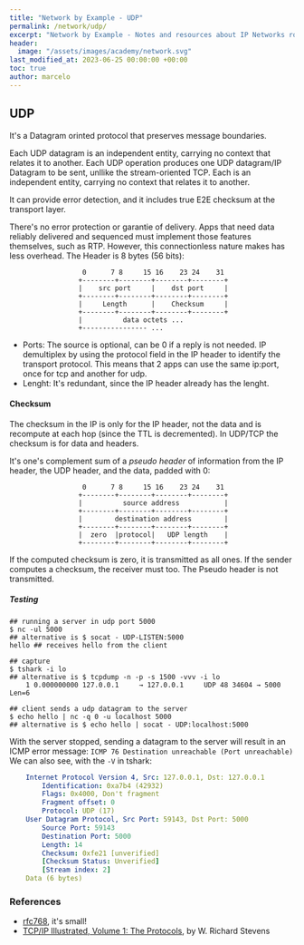 ```yaml
---
title: "Network by Example - UDP"
permalink: /network/udp/
excerpt: "Network by Example - Notes and resources about IP Networks routing and switching"
header:
  image: "/assets/images/academy/network.svg"
last_modified_at: 2023-06-25 00:00:00 +00:00
toc: true
author: marcelo
---
```


## UDP

It's a Datagram orinted protocol that preserves message boundaries.

Each UDP datagram is an independent entity, carrying no context that relates it to another.
Each UDP operation produces one UDP datagram/IP Datagram to be sent, unllike the stream-oriented TCP. Each is an independent entity, carrying no context that relates it to another.

It can provide error detection, and it includes true E2E checksum at the transport layer.

There's no error protection or garantie of delivery. Apps that need data reliably delivered and sequenced must implement those features themselves, such as RTP.
However, this connectionless nature makes has less overhead. The Header is 8 bytes (56 bits):


```
                  0      7 8     15 16    23 24    31
                 +--------+--------+--------+--------+
                 |    src port     |    dst port     |
                 +--------+--------+--------+--------+
                 |     Length      |    Checksum     |
                 +--------+--------+--------+--------+
                 |          data octets ...
                 +---------------- ...
```

* Ports: The source is optional, can be 0 if a reply is not needed. IP demultiplex by using the protocol field in the IP header to identify the transport protocol. This means that 2 apps can use the same ip:port, once for tcp and another for udp.
* Lenght: It's redundant, since the IP header already has the lenght.


#### Checksum

The checksum in the IP is only for the IP header, not the data and is recompute at each hop (since the TTL is decremented).
In UDP/TCP the checksum is for data and headers.

It's one's complement sum of a *pseudo header* of information from the IP header, the UDP header, and the data, padded with 0:

```
                  0      7 8     15 16    23 24    31
                 +--------+--------+--------+--------+
                 |          source address           |
                 +--------+--------+--------+--------+
                 |        destination address        |
                 +--------+--------+--------+--------+
                 |  zero  |protocol|   UDP length    |
                 +--------+--------+--------+--------+
```

If the computed  checksum  is zero,  it is transmitted  as all ones. If the sender computes a checksum, the receiver must too. The Pseudo header is not transmitted.

##### Testing

```console
## running a server in udp port 5000
$ nc -ul 5000
## alternative is $ socat - UDP-LISTEN:5000
hello ## receives hello from the client
```

```console
## capture
$ tshark -i lo
## alternative is $ tcpdump -n -p -s 1500 -vvv -i lo
    1 0.000000000 127.0.0.1     → 127.0.0.1     UDP 48 34604 → 5000 Len=6
```

```console
## client sends a udp datagram to the server
$ echo hello | nc -q 0 -u localhost 5000
## alternative is $ echo hello | socat - UDP:localhost:5000
```

With the server stopped, sending a datagram to the server will result in an ICMP error message: `ICMP 76 Destination unreachable (Port unreachable)`
We can also see, with the `-V` in tshark:

```yml
    Internet Protocol Version 4, Src: 127.0.0.1, Dst: 127.0.0.1
        Identification: 0xa7b4 (42932)
        Flags: 0x4000, Don't fragment
        Fragment offset: 0
        Protocol: UDP (17)
    User Datagram Protocol, Src Port: 59143, Dst Port: 5000
        Source Port: 59143
        Destination Port: 5000
        Length: 14
        Checksum: 0xfe21 [unverified]
        [Checksum Status: Unverified]
        [Stream index: 2]
    Data (6 bytes)
```

### References
* [rfc768](https://datatracker.ietf.org/doc/html/rfc768), it's small!
* [TCP/IP Illustrated, Volume 1: The Protocols](https://www.amazon.com/-/pt/dp-0321336313/dp/0321336313/), by W. Richard Stevens
